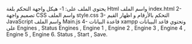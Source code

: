 
يحتوي الملف على: 
1- هيكل واجهة التحكم بلغة Html واسم الملف index.html
2- تصميم واجهة CSS واسم الملف style.css
3- التحكم بالأرقام و اظهار القيم JavaScript واسم الملف Main.js
4- قاعدة البيانات xampp
وتحتوي قاعد البيبانات على Engines , Status
Engines , Engine 1 , Engine 2 , Engine 3 , Engine 4 , Engine 5 , Engine 6.
Status , Start , Save.
